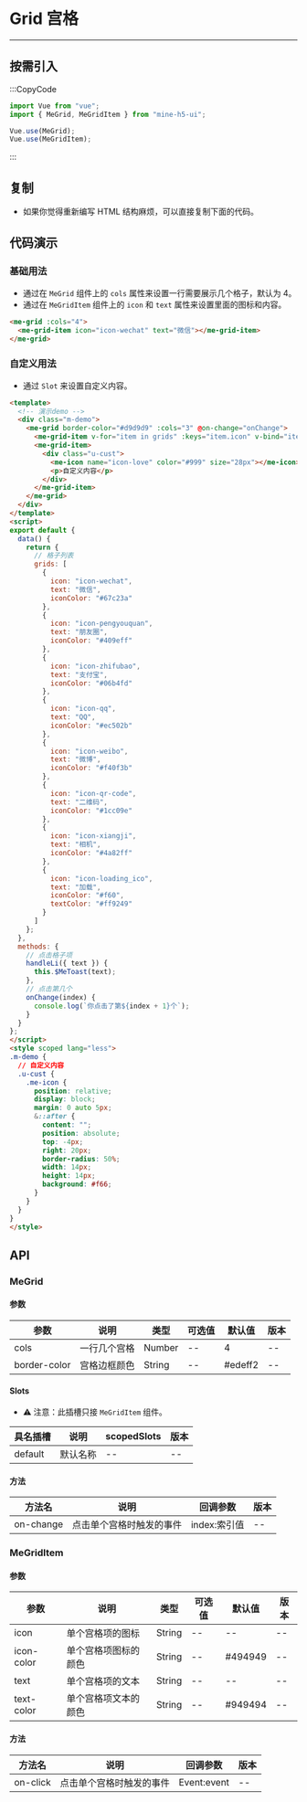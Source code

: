 # Grid 宫格

---

## 按需引入

:::CopyCode

```JavaScript
import Vue from "vue";
import { MeGrid, MeGridItem } from "mine-h5-ui";

Vue.use(MeGrid);
Vue.use(MeGridItem);
```

:::

## 复制

- 如果你觉得重新编写 HTML 结构麻烦，可以直接复制下面的代码。

## 代码演示

### 基础用法

- 通过在 `MeGrid` 组件上的 `cols` 属性来设置一行需要展示几个格子，默认为 4。
- 通过在 `MeGridItem` 组件上的 `icon` 和 `text` 属性来设置里面的图标和内容。

```HTML
<me-grid :cols="4">
  <me-grid-item icon="icon-wechat" text="微信"></me-grid-item>
</me-grid>
```

### 自定义用法

- 通过 `Slot` 来设置自定义内容。

```HTML
<template>
  <!-- 演示demo -->
  <div class="m-demo">
    <me-grid border-color="#d9d9d9" :cols="3" @on-change="onChange">
      <me-grid-item v-for="item in grids" :keys="item.icon" v-bind="item" @on-click="handleLi(item)"></me-grid-item>
      <me-grid-item>
        <div class="u-cust">
          <me-icon name="icon-love" color="#999" size="28px"></me-icon>
          <p>自定义内容</p>
        </div>
      </me-grid-item>
    </me-grid>
  </div>
</template>
<script>
export default {
  data() {
    return {
      // 格子列表
      grids: [
        {
          icon: "icon-wechat",
          text: "微信",
          iconColor: "#67c23a"
        },
        {
          icon: "icon-pengyouquan",
          text: "朋友圈",
          iconColor: "#409eff"
        },
        {
          icon: "icon-zhifubao",
          text: "支付宝",
          iconColor: "#06b4fd"
        },
        {
          icon: "icon-qq",
          text: "QQ",
          iconColor: "#ec502b"
        },
        {
          icon: "icon-weibo",
          text: "微博",
          iconColor: "#f40f3b"
        },
        {
          icon: "icon-qr-code",
          text: "二维码",
          iconColor: "#1cc09e"
        },
        {
          icon: "icon-xiangji",
          text: "相机",
          iconColor: "#4a82ff"
        },
        {
          icon: "icon-loading_ico",
          text: "加载",
          iconColor: "#f60",
          textColor: "#ff9249"
        }
      ]
    };
  },
  methods: {
    // 点击格子项
    handleLi({ text }) {
      this.$MeToast(text);
    },
    // 点击第几个
    onChange(index) {
      console.log(`你点击了第${index + 1}个`);
    }
  }
};
</script>
<style scoped lang="less">
.m-demo {
  // 自定义内容
  .u-cust {
    .me-icon {
      position: relative;
      display: block;
      margin: 0 auto 5px;
      &::after {
        content: "";
        position: absolute;
        top: -4px;
        right: 20px;
        border-radius: 50%;
        width: 14px;
        height: 14px;
        background: #f66;
      }
    }
  }
}
</style>
```

## API

### MeGrid

#### 参数

| 参数         | 说明         | 类型   | 可选值 | 默认值  | 版本 |
| ------------ | ------------ | ------ | ------ | ------- | ---- |
| cols         | 一行几个宫格 | Number | --     | 4       | --   |
| border-color | 宫格边框颜色 | String | --     | #edeff2 | --   |

#### Slots

- ⚠ 注意：此插槽只接 `MeGridItem` 组件。

| 具名插槽 | 说明     | scopedSlots | 版本 |
| -------- | -------- | ----------- | ---- |
| default  | 默认名称 | --          | --   |

#### 方法

| 方法名    | 说明                     | 回调参数     | 版本 |
| --------- | ------------------------ | ------------ | ---- |
| on-change | 点击单个宫格时触发的事件 | index:索引值 | --   |

### MeGridItem

#### 参数

| 参数       | 说明                 | 类型   | 可选值 | 默认值  | 版本 |
| ---------- | -------------------- | ------ | ------ | ------- | ---- |
| icon       | 单个宫格项的图标     | String | --     | --      | --   |
| icon-color | 单个宫格项图标的颜色 | String | --     | #494949 | --   |
| text       | 单个宫格项的文本     | String | --     | --      | --   |
| text-color | 单个宫格项文本的颜色 | String | --     | #949494 | --   |

#### 方法

| 方法名   | 说明                     | 回调参数    | 版本 |
| -------- | ------------------------ | ----------- | ---- |
| on-click | 点击单个宫格时触发的事件 | Event:event | --   |
